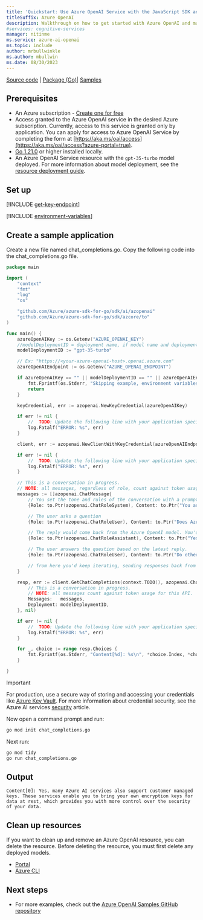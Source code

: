 ```yaml
---
title: 'Quickstart: Use Azure OpenAI Service with the JavaScript SDK and the completions API'
titleSuffix: Azure OpenAI
description: Walkthrough on how to get started with Azure OpenAI and make your first completions call with the Go SDK.
#services: cognitive-services
manager: nitinme
ms.service: azure-ai-openai
ms.topic: include
author: mrbullwinkle
ms.author: mbullwin
ms.date: 08/30/2023
---
```


[Source code](https://github.com/Azure/azure-sdk-for-go/tree/main/sdk/ai/azopenai) | [Package (Go)](https://pkg.go.dev/github.com/Azure/azure-sdk-for-go/sdk/ai/azopenai)| [Samples](https://pkg.go.dev/github.com/Azure/azure-sdk-for-go/sdk/ai/azopenai#pkg-examples)

## Prerequisites

- An Azure subscription - [Create one for free](https://azure.microsoft.com/free/cognitive-services?azure-portal=true)
- Access granted to the Azure OpenAI service in the desired Azure subscription.
    Currently, access to this service is granted only by application. You can apply for access to Azure OpenAI Service by completing the form at [https://aka.ms/oai/access](https://aka.ms/oai/access?azure-portal=true).
- [Go 1.21.0](https://go.dev/dl/) or higher installed locally.
- An Azure OpenAI Service resource with the `gpt-35-turbo` model deployed. For more information about model deployment, see the [resource deployment guide](../how-to/create-resource.md).

## Set up

[!INCLUDE [get-key-endpoint](get-key-endpoint.md)]

[!INCLUDE [environment-variables](environment-variables.md)]

## Create a sample application

 Create a new file named chat_completions.go. Copy the following code into the chat_completions.go file.

```go
package main

import (
    "context"
    "fmt"
    "log"
    "os"

    "github.com/Azure/azure-sdk-for-go/sdk/ai/azopenai"
    "github.com/Azure/azure-sdk-for-go/sdk/azcore/to"
)

func main() {
    azureOpenAIKey := os.Getenv("AZURE_OPENAI_KEY")
    //modelDeploymentID = deployment name, if model name and deployment name do not match change this value to name chosen when you deployed the model.
    modelDeploymentID := "gpt-35-turbo"

    // Ex: "https://<your-azure-openai-host>.openai.azure.com"
    azureOpenAIEndpoint := os.Getenv("AZURE_OPENAI_ENDPOINT")

    if azureOpenAIKey == "" || modelDeploymentID == "" || azureOpenAIEndpoint == "" {
        fmt.Fprintf(os.Stderr, "Skipping example, environment variables missing\n")
        return
    }

    keyCredential, err := azopenai.NewKeyCredential(azureOpenAIKey)

    if err != nil {
        //  TODO: Update the following line with your application specific error handling logic
        log.Fatalf("ERROR: %s", err)
    }

    client, err := azopenai.NewClientWithKeyCredential(azureOpenAIEndpoint, keyCredential, nil)

    if err != nil {
        //  TODO: Update the following line with your application specific error handling logic
        log.Fatalf("ERROR: %s", err)
    }

    // This is a conversation in progress.
    // NOTE: all messages, regardless of role, count against token usage for this API.
    messages := []azopenai.ChatMessage{
        // You set the tone and rules of the conversation with a prompt as the system role.
        {Role: to.Ptr(azopenai.ChatRoleSystem), Content: to.Ptr("You are a helpful assistant.")},

        // The user asks a question
        {Role: to.Ptr(azopenai.ChatRoleUser), Content: to.Ptr("Does Azure OpenAI support customer managed keys?")},

        // The reply would come back from the Azure OpenAI model. You'd add it to the conversation so we can maintain context.
        {Role: to.Ptr(azopenai.ChatRoleAssistant), Content: to.Ptr("Yes, customer managed keys are supported by Azure OpenAI")},

        // The user answers the question based on the latest reply.
        {Role: to.Ptr(azopenai.ChatRoleUser), Content: to.Ptr("Do other Azure AI services support this too?")},

        // from here you'd keep iterating, sending responses back from the chat completions API
    }

    resp, err := client.GetChatCompletions(context.TODO(), azopenai.ChatCompletionsOptions{
        // This is a conversation in progress.
        // NOTE: all messages count against token usage for this API.
        Messages:   messages,
        Deployment: modelDeploymentID,
    }, nil)

    if err != nil {
        //  TODO: Update the following line with your application specific error handling logic
        log.Fatalf("ERROR: %s", err)
    }

    for _, choice := range resp.Choices {
        fmt.Fprintf(os.Stderr, "Content[%d]: %s\n", *choice.Index, *choice.Message.Content)
    }

}
```

> [!IMPORTANT]
> For production, use a secure way of storing and accessing your credentials like [Azure Key Vault](../../../key-vault/general/overview.md). For more information about credential security, see the Azure AI services [security](../../security-features.md) article.

Now open a command prompt and run:

```cmd
go mod init chat_completions.go
```

Next run:

```cmd
go mod tidy
go run chat_completions.go
```

## Output

```output
Content[0]: Yes, many Azure AI services also support customer managed keys. These services enable you to bring your own encryption keys for data at rest, which provides you with more control over the security of your data.
```

## Clean up resources

If you want to clean up and remove an Azure OpenAI resource, you can delete the resource. Before deleting the resource, you must first delete any deployed models.

- [Portal](../../multi-service-resource.md?pivots=azportal#clean-up-resources)
- [Azure CLI](../../multi-service-resource.md?pivots=azcli#clean-up-resources)

## Next steps

* For more examples, check out the [Azure OpenAI Samples GitHub repository](https://aka.ms/AOAICodeSamples)
